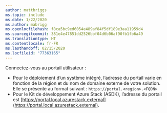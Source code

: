 ```yaml
---
author: mattbriggs
ms.topic: include
ms.date: 1/22/2020
ms.author: mabrigg
ms.openlocfilehash: f8ca5bc9ed6054e489af84f5df189e3aa11959d4
ms.sourcegitcommit: 381e4e47851dd2526bbf04d6b06af90fb1fb6a49
ms.translationtype: HT
ms.contentlocale: fr-FR
ms.lasthandoff: 02/15/2020
ms.locfileid: "77363165"
---
```

Connectez-vous au portail utilisateur : 

* Pour le déploiement d’un système intégré, l’adresse du portail varie en fonction de la région et du nom de domaine externe de votre solution. Elle se présente au format suivant : `https://portal.<region>.<FQDN>`
* Pour le Kit de développement Azure Stack (ASDK), l’adresse du portail est [https://portal.local.azurestack.external](https://portal.local.azurestack.external).